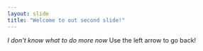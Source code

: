```yaml
---
layout: slide
title: "Welcome to out second slide!"
---
```

_*I don't know what to do more now*_
Use the left arrow to go back!
